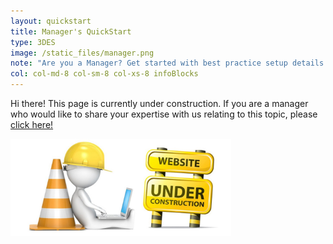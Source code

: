 ```yaml
---
layout: quickstart
title: Manager's QuickStart
type: 3DES
image: /static_files/manager.png
note: "Are you a Manager? Get started with best practice setup details above."
col: col-md-8 col-sm-8 col-xs-8 infoBlocks
---
```

Hi there! This page is currently under construction. If you are a manager who would like to share your expertise with us relating to this topic, please <a href="CONTRIBUTING-template.md">click here!</a>

<img src="/static_files/under_construction.jpg" style="width:70%;height:70%;" alt="under construction image">
